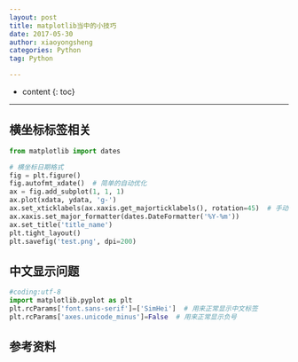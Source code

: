 ```yaml
---
layout: post
title: matplotlib当中的小技巧
date: 2017-05-30
author: xiaoyongsheng
categories: Python
tag: Python

---
```


* content
{: toc}

---

## 横坐标标签相关

```python
from matplotlib import dates

# 横坐标日期格式
fig = plt.figure()
fig.autofmt_xdate()  # 简单的自动优化
ax = fig.add_subplot(1, 1, 1)
ax.plot(xdata, ydata, 'g-')
ax.set_xticklabels(ax.xaxis.get_majorticklabels(), rotation=45)  # 手动设置标签旋转, 注意顺序
ax.xaxis.set_major_formatter(dates.DateFormatter('%Y-%m'))
ax.set_title('title_name')
plt.tight_layout()
plt.savefig('test.png', dpi=200)
```


## 中文显示问题

```python
#coding:utf-8
import matplotlib.pyplot as plt
plt.rcParams['font.sans-serif']=['SimHei']  # 用来正常显示中文标签
plt.rcParams['axes.unicode_minus']=False  # 用来正常显示负号
```


## 参考资料  

[^1]: 周志华.机器学习[M].清华大学出版社,2016.  

